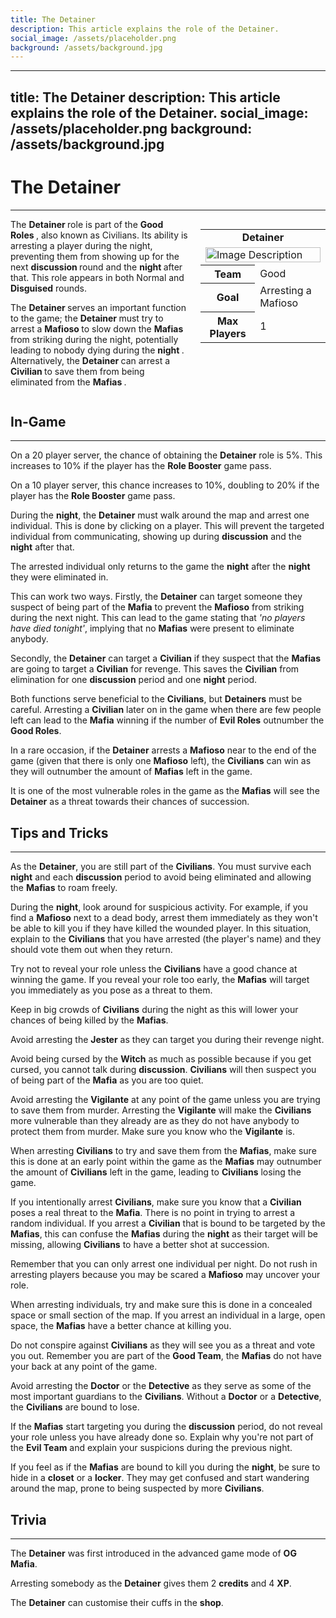 ```yaml
---
title: The Detainer
description: This article explains the role of the Detainer.
social_image: /assets/placeholder.png
background: /assets/background.jpg
---
```

---
title: The Detainer
description: This article explains the role of the Detainer.
social_image: /assets/placeholder.png
background: /assets/background.jpg
---

# The Detainer
---

<style>
@media (max-width: 768px) { /* For mobile users */
    .flex-container {
        flex-direction: column;
        align-items: center;
    }
    .infobox {
        align-self: center;
        order: -1;
        margin-left: 0;
        margin-bottom: 20px;
        width: 100%;
        max-width: 300px;
    }
}
</style>

<div class="flex-container" style="display: flex; align-items: flex-start;">
    <div style="flex: 1;">
        The <b> Detainer </b> role is part of the <b> Good Roles </b>, also known as Civilians. Its ability is arresting a player during the night, preventing them from showing up for the next <b> discussion </b> round and the <b> night </b> after that. This role appears in both Normal and <b>Disguised</b> rounds.<p> The <b> Detainer </b> serves an important function to the game; the <b> Detainer </b> must try to arrest a <b> Mafioso </b> to slow down the <b> Mafias </b> from striking during the night, potentially leading to nobody dying during the <b> night </b>. Alternatively, the <b> Detainer </b> can arrest a <b> Civilian </b> to save them from being eliminated from the <b> Mafias </b>.
    </div>
    <div class="infobox" style="flex: 0 0 200px; margin-left: 20px;">
        <table>
            <tr>
                <td colspan="2" style="text-align: center; font-weight: bold;">Detainer</td>
            </tr>
            <td colspan="2"><img src="https://mafiawiki.astrofare.xyz/assets/placeholder.png" alt="Image Description" class="infobox-image" style="width: 100%;"></td>
            </tr>
            <tr>
                <th>Team</th>
                <td>Good</td>
            </tr>
            <tr>
                <th>Goal</th>
                <td>Arresting a Mafioso</td>
            </tr>
            <tr>
                 <th> Max Players </th>
                 <td> 1 </th>
            </tr>
        </table>
    </div>
</div>

## **In-Game**
---
On a 20 player server, the chance of obtaining the **Detainer** role is 5%. This increases to 10% if the player has the **Role Booster** game pass.

On a 10 player server, this chance increases to 10%, doubling to 20% if the player has the **Role Booster** game pass.

During the **night**, the **Detainer** must walk around the map and arrest one individual. This is done by clicking on a player. This will prevent the targeted individual from communicating, showing up during **discussion** and the **night** after that.

The arrested individual only returns to the game the **night** after the **night** they were eliminated in.

This can work two ways. Firstly, the **Detainer** can target someone they suspect of being part of the **Mafia** to prevent the **Mafioso** from striking during the next night. This can lead to the game stating that *'no players have died tonight'*, implying that no **Mafias** were present to eliminate anybody.

Secondly, the **Detainer** can target a **Civilian** if they suspect that the **Mafias** are going to target a **Civilian** for revenge. This saves the **Civilian** from elimination for one **discussion** period and one **night** period. 

Both functions serve beneficial to the **Civilians**, but **Detainers** must be careful. Arresting a **Civilian** later on in the game when there are few people left can lead to the **Mafia** winning if the number of **Evil Roles** outnumber the **Good Roles**. 

In a rare occasion, if the **Detainer** arrests a **Mafioso** near to the end of the game (given that there is only one **Mafioso** left), the **Civilians** can win as they will outnumber the amount of **Mafias** left in the game. 

It is one of the most vulnerable roles in the game as the **Mafias** will see the **Detainer** as a threat towards their chances of succession. 

## **Tips and Tricks**
---
As the **Detainer**, you are still part of the **Civilians**. You must survive each **night** and each **discussion** period to avoid being eliminated and allowing the **Mafias** to roam freely.

During the **night**, look around for suspicious activity. For example, if you find a **Mafioso** next to a dead body, arrest them immediately as they won't be able to kill you if they have killed the wounded player. In this situation, explain to the **Civilians** that you have arrested (the player's name) and they should vote them out when they return.

Try not to reveal your role unless the **Civilians** have a good chance at winning the game. If you reveal your role too early, the **Mafias** will target you immediately as you pose as a threat to them.

Keep in big crowds of **Civilians** during the night as this will lower your chances of being killed by the **Mafias**. 

Avoid arresting the **Jester** as they can target you during their revenge night. 

Avoid being cursed by the **Witch** as much as possible because if you get cursed, you cannot talk during **discussion**. **Civilians** will then suspect you of being part of the **Mafia** as you are too quiet. 

Avoid arresting the **Vigilante** at any point of the game unless you are trying to save them from murder. Arresting the **Vigilante** will make the **Civilians** more vulnerable than they already are as they do not have anybody to protect them from murder. Make sure you know who the **Vigilante** is.

When arresting **Civilians** to try and save them from the **Mafias**, make sure this is done at an early point within the game as the **Mafias** may outnumber the amount of **Civilians** left in the game, leading to **Civilians** losing the game. 

If you intentionally arrest **Civilians**, make sure you know that a **Civilian** poses a real threat to the **Mafia**. There is no point in trying to arrest a random individual. If you arrest a **Civilian** that is bound to be targeted by the **Mafias**, this can confuse the **Mafias** during the **night** as their target will be missing, allowing **Civilians** to have a better shot at succession.

Remember that you can only arrest one individual per night. Do not rush in arresting players because you may be scared a **Mafioso** may uncover your role. 

When arresting individuals, try and make sure this is done in a concealed space or small section of the map. If you arrest an individual in a large, open space, the **Mafias** have a better chance at killing you.

Do not conspire against **Civilians** as they will see you as a threat and vote you out. Remember you are part of the **Good Team**, the **Mafias** do not have your back at any point of the game. 

Avoid arresting the **Doctor** or the **Detective** as they serve as some of the most important guardians to the **Civilians**. Without a **Doctor** or a **Detective**, the **Civilians** are bound to lose. 

If the **Mafias** start targeting you during the **discussion** period, do not reveal your role unless you have already done so. Explain why you're not part of the **Evil Team** and explain your suspicions during the previous night. 

If you feel as if the **Mafias** are bound to kill you during the **night**, be sure to hide in a **closet** or a **locker**. They may get confused and start wandering around the map, prone to being suspected by more **Civilians**.
## **Trivia**
---

The **Detainer** was first introduced in the advanced game mode of **OG Mafia**.

Arresting somebody as the **Detainer** gives them 2 **credits** and 4 **XP**.

The **Detainer** can customise their cuffs in the **shop**.
